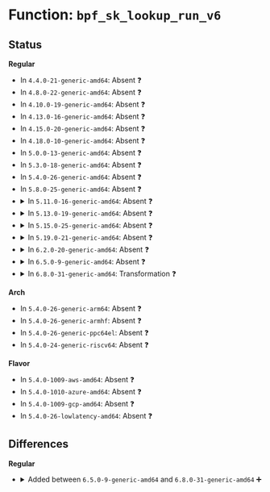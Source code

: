 # Function: <code>bpf_sk_lookup_run_v6</code>

## Status
<b>Regular</b>
<ul>
<li>
In <code>4.4.0-21-generic-amd64</code>: Absent ❓
</li>
<li>
In <code>4.8.0-22-generic-amd64</code>: Absent ❓
</li>
<li>
In <code>4.10.0-19-generic-amd64</code>: Absent ❓
</li>
<li>
In <code>4.13.0-16-generic-amd64</code>: Absent ❓
</li>
<li>
In <code>4.15.0-20-generic-amd64</code>: Absent ❓
</li>
<li>
In <code>4.18.0-10-generic-amd64</code>: Absent ❓
</li>
<li>
In <code>5.0.0-13-generic-amd64</code>: Absent ❓
</li>
<li>
In <code>5.3.0-18-generic-amd64</code>: Absent ❓
</li>
<li>
In <code>5.4.0-26-generic-amd64</code>: Absent ❓
</li>
<li>
In <code>5.8.0-25-generic-amd64</code>: Absent ❓
</li>
<li>
<details>
<summary>In <code>5.11.0-16-generic-amd64</code>: Absent ❓</summary>

```json
{
  "name": "bpf_sk_lookup_run_v6",
  "collision_type": "Static Duplication",
  "inline_type": "Selective",
  "funcs": [
    {
      "addr": 18446744071590797776,
      "name": "bpf_sk_lookup_run_v6",
      "external": false,
      "loc": "include/linux/filter.h:1405",
      "file": "net/ipv6/udp.c",
      "inline": "declared, inlined",
      "caller_inline": [],
      "caller_func": [
        "net/ipv6/udp.c:__udp6_lib_lookup"
      ]
    },
    {
      "addr": 18446744071590982576,
      "name": "bpf_sk_lookup_run_v6",
      "external": false,
      "loc": "include/linux/filter.h:1405",
      "file": "net/ipv6/inet6_hashtables.c",
      "inline": "declared, inlined",
      "caller_inline": [],
      "caller_func": [
        "net/ipv6/inet6_hashtables.c:inet6_lookup_listener"
      ]
    }
  ],
  "symbols": [
    {
      "addr": 18446744071590797776,
      "name": "bpf_sk_lookup_run_v6.constprop.0",
      "section": ".text",
      "bind": "STB_LOCAL",
      "size": 421
    },
    {
      "addr": 18446744071590982576,
      "name": "bpf_sk_lookup_run_v6.constprop.0",
      "section": ".text",
      "bind": "STB_LOCAL",
      "size": 421
    }
  ]
}
```
</details>
</li>
<li>
<details>
<summary>In <code>5.13.0-19-generic-amd64</code>: Absent ❓</summary>

```json
{
  "name": "bpf_sk_lookup_run_v6",
  "collision_type": "Static Duplication",
  "inline_type": "Selective",
  "funcs": [
    {
      "addr": 18446744071590724432,
      "name": "bpf_sk_lookup_run_v6",
      "external": false,
      "loc": "include/linux/filter.h:1444",
      "file": "net/ipv6/udp.c",
      "inline": "declared, inlined",
      "caller_inline": [],
      "caller_func": [
        "net/ipv6/udp.c:__udp6_lib_lookup"
      ]
    },
    {
      "addr": 18446744071590913248,
      "name": "bpf_sk_lookup_run_v6",
      "external": false,
      "loc": "include/linux/filter.h:1444",
      "file": "net/ipv6/inet6_hashtables.c",
      "inline": "declared, inlined",
      "caller_inline": [],
      "caller_func": [
        "net/ipv6/inet6_hashtables.c:inet6_lookup_listener"
      ]
    }
  ],
  "symbols": [
    {
      "addr": 18446744071590724432,
      "name": "bpf_sk_lookup_run_v6.constprop.0",
      "section": ".text",
      "bind": "STB_LOCAL",
      "size": 411
    },
    {
      "addr": 18446744071590913248,
      "name": "bpf_sk_lookup_run_v6.constprop.0",
      "section": ".text",
      "bind": "STB_LOCAL",
      "size": 411
    }
  ]
}
```
</details>
</li>
<li>
<details>
<summary>In <code>5.15.0-25-generic-amd64</code>: Absent ❓</summary>

```json
{
  "name": "bpf_sk_lookup_run_v6",
  "collision_type": "Static Duplication",
  "inline_type": "Selective",
  "funcs": [
    {
      "addr": 0,
      "name": "bpf_sk_lookup_run_v6",
      "external": false,
      "loc": "include/linux/filter.h:1468",
      "file": "net/ipv6/udp.c",
      "inline": "declared, inlined",
      "caller_inline": [],
      "caller_func": [
        "net/ipv6/udp.c:__udp6_lib_lookup"
      ]
    },
    {
      "addr": 0,
      "name": "bpf_sk_lookup_run_v6",
      "external": false,
      "loc": "include/linux/filter.h:1468",
      "file": "net/ipv6/inet6_hashtables.c",
      "inline": "declared, inlined",
      "caller_inline": [],
      "caller_func": [
        "net/ipv6/inet6_hashtables.c:inet6_lookup_listener"
      ]
    }
  ],
  "symbols": [
    {
      "addr": 18446744071591539408,
      "name": "bpf_sk_lookup_run_v6.constprop.0",
      "section": ".text",
      "bind": "STB_LOCAL",
      "size": 435
    },
    {
      "addr": 18446744071592740391,
      "name": "bpf_sk_lookup_run_v6.constprop.0.cold",
      "section": ".text",
      "bind": "STB_LOCAL",
      "size": 42
    },
    {
      "addr": 18446744071591749008,
      "name": "bpf_sk_lookup_run_v6.constprop.0",
      "section": ".text",
      "bind": "STB_LOCAL",
      "size": 435
    },
    {
      "addr": 18446744071592745110,
      "name": "bpf_sk_lookup_run_v6.constprop.0.cold",
      "section": ".text",
      "bind": "STB_LOCAL",
      "size": 42
    }
  ]
}
```
</details>
</li>
<li>
<details>
<summary>In <code>5.19.0-21-generic-amd64</code>: Absent ❓</summary>

```json
{
  "name": "bpf_sk_lookup_run_v6",
  "collision_type": "Static Duplication",
  "inline_type": "Selective",
  "funcs": [
    {
      "addr": 0,
      "name": "bpf_sk_lookup_run_v6",
      "external": false,
      "loc": "include/linux/filter.h:1492",
      "file": "net/ipv6/udp.c",
      "inline": "declared, inlined",
      "caller_inline": [],
      "caller_func": [
        "net/ipv6/udp.c:__udp6_lib_lookup"
      ]
    },
    {
      "addr": 0,
      "name": "bpf_sk_lookup_run_v6",
      "external": false,
      "loc": "include/linux/filter.h:1492",
      "file": "net/ipv6/inet6_hashtables.c",
      "inline": "declared, inlined",
      "caller_inline": [],
      "caller_func": [
        "net/ipv6/inet6_hashtables.c:inet6_lookup_listener"
      ]
    }
  ],
  "symbols": [
    {
      "addr": 18446744071593228848,
      "name": "bpf_sk_lookup_run_v6.constprop.0",
      "section": ".text",
      "bind": "STB_LOCAL",
      "size": 491
    },
    {
      "addr": 18446744071594627053,
      "name": "bpf_sk_lookup_run_v6.constprop.0.cold",
      "section": ".text",
      "bind": "STB_LOCAL",
      "size": 48
    },
    {
      "addr": 18446744071593455200,
      "name": "bpf_sk_lookup_run_v6.constprop.0",
      "section": ".text",
      "bind": "STB_LOCAL",
      "size": 491
    },
    {
      "addr": 18446744071594631677,
      "name": "bpf_sk_lookup_run_v6.constprop.0.cold",
      "section": ".text",
      "bind": "STB_LOCAL",
      "size": 48
    }
  ]
}
```
</details>
</li>
<li>
<details>
<summary>In <code>6.2.0-20-generic-amd64</code>: Absent ❓</summary>

```json
{
  "name": "bpf_sk_lookup_run_v6",
  "collision_type": "Static Duplication",
  "inline_type": "Selective",
  "funcs": [
    {
      "addr": 0,
      "name": "bpf_sk_lookup_run_v6",
      "external": false,
      "loc": "include/linux/filter.h:1467",
      "file": "net/ipv6/udp.c",
      "inline": "declared, inlined",
      "caller_inline": [],
      "caller_func": [
        "net/ipv6/udp.c:__udp6_lib_lookup"
      ]
    },
    {
      "addr": 0,
      "name": "bpf_sk_lookup_run_v6",
      "external": false,
      "loc": "include/linux/filter.h:1467",
      "file": "net/ipv6/inet6_hashtables.c",
      "inline": "declared, inlined",
      "caller_inline": [],
      "caller_func": [
        "net/ipv6/inet6_hashtables.c:inet6_lookup_listener"
      ]
    }
  ],
  "symbols": [
    {
      "addr": 18446744071595128976,
      "name": "bpf_sk_lookup_run_v6.constprop.0",
      "section": ".text",
      "bind": "STB_LOCAL",
      "size": 491
    },
    {
      "addr": 18446744071596360759,
      "name": "bpf_sk_lookup_run_v6.constprop.0.cold",
      "section": ".text",
      "bind": "STB_LOCAL",
      "size": 48
    },
    {
      "addr": 18446744071595372272,
      "name": "bpf_sk_lookup_run_v6.constprop.0",
      "section": ".text",
      "bind": "STB_LOCAL",
      "size": 491
    },
    {
      "addr": 18446744071596364711,
      "name": "bpf_sk_lookup_run_v6.constprop.0.cold",
      "section": ".text",
      "bind": "STB_LOCAL",
      "size": 48
    }
  ]
}
```
</details>
</li>
<li>
<details>
<summary>In <code>6.5.0-9-generic-amd64</code>: Absent ❓</summary>

```json
{
  "name": "bpf_sk_lookup_run_v6",
  "collision_type": "Static Duplication",
  "inline_type": "Selective",
  "funcs": [
    {
      "addr": 0,
      "name": "bpf_sk_lookup_run_v6",
      "external": false,
      "loc": "include/linux/filter.h:1467",
      "file": "net/ipv6/udp.c",
      "inline": "declared, inlined",
      "caller_inline": [],
      "caller_func": [
        "net/ipv6/udp.c:__udp6_lib_lookup"
      ]
    },
    {
      "addr": 0,
      "name": "bpf_sk_lookup_run_v6",
      "external": false,
      "loc": "include/linux/filter.h:1467",
      "file": "net/ipv6/inet6_hashtables.c",
      "inline": "declared, inlined",
      "caller_inline": [],
      "caller_func": [
        "net/ipv6/inet6_hashtables.c:inet6_lookup_listener"
      ]
    }
  ],
  "symbols": [
    {
      "addr": 18446744071595523360,
      "name": "bpf_sk_lookup_run_v6.constprop.0",
      "section": ".text",
      "bind": "STB_LOCAL",
      "size": 488
    },
    {
      "addr": 18446744071596889376,
      "name": "bpf_sk_lookup_run_v6.constprop.0.cold",
      "section": ".text",
      "bind": "STB_LOCAL",
      "size": 48
    },
    {
      "addr": 18446744071595769440,
      "name": "bpf_sk_lookup_run_v6.constprop.0",
      "section": ".text",
      "bind": "STB_LOCAL",
      "size": 488
    },
    {
      "addr": 18446744071596892807,
      "name": "bpf_sk_lookup_run_v6.constprop.0.cold",
      "section": ".text",
      "bind": "STB_LOCAL",
      "size": 48
    }
  ]
}
```
</details>
</li>
<li>
<details>
<summary>In <code>6.8.0-31-generic-amd64</code>: Transformation ❓</summary>

```c
bool bpf_sk_lookup_run_v6(struct net * net, int protocol, const struct in6_addr * saddr, const __be16 sport, const struct in6_addr * daddr, const u16 dport, const int ifindex, struct sock * * psk)
```

```json
{
  "name": "bpf_sk_lookup_run_v6",
  "collision_type": "Unique Static",
  "inline_type": "No",
  "funcs": [
    {
      "addr": 0,
      "name": "bpf_sk_lookup_run_v6",
      "external": false,
      "loc": "include/linux/filter.h:1504",
      "file": "net/ipv6/inet6_hashtables.c",
      "inline": "seen, unknown",
      "caller_inline": [],
      "caller_func": [
        "net/ipv6/inet6_hashtables.c:inet6_lookup_run_sk_lookup"
      ]
    }
  ],
  "symbols": [
    {
      "addr": 18446744071596617584,
      "name": "bpf_sk_lookup_run_v6",
      "section": ".text",
      "bind": "STB_LOCAL",
      "size": 497
    },
    {
      "addr": 18446744071597817431,
      "name": "bpf_sk_lookup_run_v6.cold",
      "section": ".text",
      "bind": "STB_LOCAL",
      "size": 48
    }
  ]
}
```
</details>
</li>
</ul>
<b>Arch</b>
<ul>
<li>
In <code>5.4.0-26-generic-arm64</code>: Absent ❓
</li>
<li>
In <code>5.4.0-26-generic-armhf</code>: Absent ❓
</li>
<li>
In <code>5.4.0-26-generic-ppc64el</code>: Absent ❓
</li>
<li>
In <code>5.4.0-24-generic-riscv64</code>: Absent ❓
</li>
</ul>
<b>Flavor</b>
<ul>
<li>
In <code>5.4.0-1009-aws-amd64</code>: Absent ❓
</li>
<li>
In <code>5.4.0-1010-azure-amd64</code>: Absent ❓
</li>
<li>
In <code>5.4.0-1009-gcp-amd64</code>: Absent ❓
</li>
<li>
In <code>5.4.0-26-lowlatency-amd64</code>: Absent ❓
</li>
</ul>

## Differences
<b>Regular</b>
<ul>
<li>
<details>
<summary>Added between <code>6.5.0-9-generic-amd64</code> and <code>6.8.0-31-generic-amd64</code> ➕</summary>

```c
bool bpf_sk_lookup_run_v6(struct net * net, int protocol, const struct in6_addr * saddr, const __be16 sport, const struct in6_addr * daddr, const u16 dport, const int ifindex, struct sock * * psk)
```
</details>
</li>
</ul>
